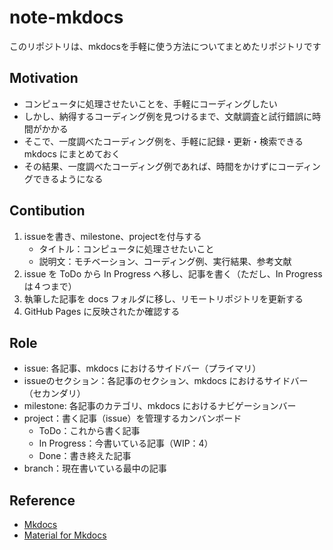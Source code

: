 # note-mkdocs

このリポジトリは、mkdocsを手軽に使う方法についてまとめたリポジトリです

## Motivation

- コンピュータに処理させたいことを、手軽にコーディングしたい
- しかし、納得するコーディング例を見つけるまで、文献調査と試行錯誤に時間がかかる
- そこで、一度調べたコーディング例を、手軽に記録・更新・検索できる mkdocs にまとめておく
- その結果、一度調べたコーディング例であれば、時間をかけずにコーディングできるようになる

## Contibution

1. issueを書き、milestone、projectを付与する
   - タイトル：コンピュータに処理させたいこと
   - 説明文：モチベーション、コーディング例、実行結果、参考文献
1. issue を ToDo から In Progress へ移し、記事を書く（ただし、In Progress は４つまで）
1. 執筆した記事を docs フォルダに移し、リモートリポジトリを更新する
1. GitHub Pages に反映されたか確認する

## Role

- issue: 各記事、mkdocs におけるサイドバー（プライマリ）
- issueのセクション：各記事のセクション、mkdocs におけるサイドバー（セカンダリ）
- milestone: 各記事のカテゴリ、mkdocs におけるナビゲーションバー
- project：書く記事（issue）を管理するカンバンボード
  - ToDo：これから書く記事
  - In Progress：今書いている記事（WIP：4）
  - Done：書き終えた記事
- branch：現在書いている最中の記事

## Reference

- [Mkdocs](https://www.mkdocs.org/)
- [Material for Mkdocs](https://squidfunk.github.io/mkdocs-material/)
